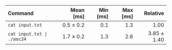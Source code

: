 | Command | Mean [ms] | Min [ms] | Max [ms] | Relative |
|:---|---:|---:|---:|---:|
| `cat input.txt` | 0.5 ± 0.2 | 0.1 | 1.3 | 1.00 |
| `cat input.txt \| ./aoc24` | 1.7 ± 0.2 | 1.3 | 2.6 | 3.85 ± 1.40 |
